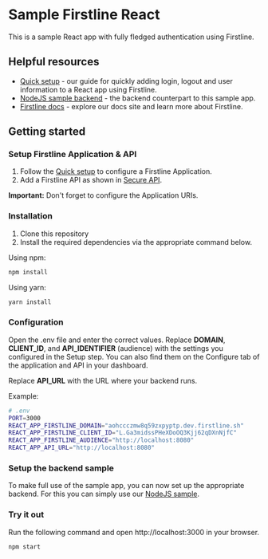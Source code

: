 # Sample Firstline React

This is a sample React app with fully fledged authentication using Firstline.

## Helpful resources

- [Quick setup](https://docs.firstline.sh/quicksetup) - our guide for quickly adding login, logout and user information to a React app using Firstline.
- [NodeJS sample backend](https://github.com/firstline-idp/firstline-express-posts-api) - the backend counterpart to this sample app.
- [Firstline docs](https://docs.firstline.sh) - explore our docs site and learn more about Firstline.

## Getting started

### Setup Firstline Application & API
1. Follow the [Quick setup](https://docs.firstline.sh/quicksetup) to configure a Firstline Application.
2. Add a Firstline API as shown in [Secure API](https://docs.firstline.sh/secure-api).

**Important:** Don't forget to configure the Application URIs.

### Installation

1. Clone this repository
2. Install the required dependencies via the appropriate command below.

Using npm:

```sh
npm install
```

Using yarn:

```sh
yarn install
```

### Configuration

Open the .env file and enter the correct values. Replace **DOMAIN**, **CLIENT_ID**, and **API_IDENTIFIER** (audience) with the settings you configured in the Setup step. You can also find them on the Configure tab of the application and API in your dashboard.

Replace **API_URL** with the URL where your backend runs.

Example:
```sh
# .env
PORT=3000
REACT_APP_FIRSTLINE_DOMAIN="aohccczmw8q59zxpyptp.dev.firstline.sh"
REACT_APP_FIRSTLINE_CLIENT_ID="L.Ga3midssPHeXDoOQ3Kjj62qDXnNjfC"
REACT_APP_FIRSTLINE_AUDIENCE="http://localhost:8080"
REACT_APP_API_URL="http://localhost:8080"
```

### Setup the backend sample

To make full use of the sample app, you can now set up the appropriate backend. For this you can simply use our [NodeJS sample](https://github.com/firstline-idp/firstline-express-posts-api).

### Try it out

Run the following command and open http://localhost:3000 in your browser.

```sh
npm start
```